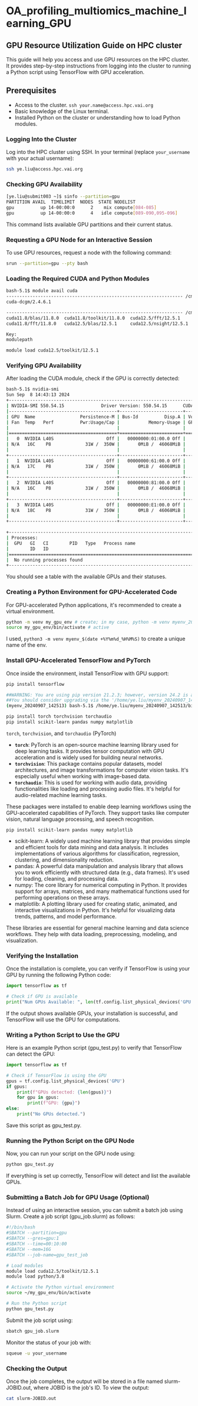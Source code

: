 # OA_profiling_multiomics_machine_learning_GPU

## GPU Resource Utilization Guide on HPC cluster
This guide will help you access and use GPU resources on the HPC cluster. It provides step-by-step instructions from logging into the cluster to running a Python script using TensorFlow with GPU acceleration.

## Prerequisites
- Access to the cluster. `ssh your.name@access.hpc.vai.org`
- Basic knowledge of the Linux terminal.
- Installed Python on the cluster or understanding how to load Python modules.

### Logging Into the Cluster
Log into the HPC cluster using SSH. In your terminal (replace `your_username` with your actual username):
```bash
ssh ye.liu@access.hpc.vai.org
```
### Checking GPU Availability
```bash
[ye.liu@submit003 ~]$ sinfo --partition=gpu
PARTITION AVAIL  TIMELIMIT  NODES  STATE NODELIST
gpu          up 14-00:00:0      2    mix compute[084-085]
gpu          up 14-00:00:0      4   idle compute[089-090,095-096]
```
This command lists available GPU partitions and their current status.
### Requesting a GPU Node for an Interactive Session
To use GPU resources, request a node with the following command:
```bash
srun --partition=gpu --pty bash
```

### Loading the Required CUDA and Python Modules
```bash
bash-5.1$ module avail cuda
------------------------------------------------------------------- /cm/local/modulefiles --------------------------------------------------------------------
cuda-dcgm/2.4.6.1  

------------------------------------------------------------------- /cm/shared/modulefiles -------------------------------------------------------------------
cuda11.8/blas/11.8.0  cuda11.8/toolkit/11.8.0  cuda12.5/fft/12.5.1     cuda12.5/profiler/12.5.1  
cuda11.8/fft/11.8.0   cuda12.5/blas/12.5.1     cuda12.5/nsight/12.5.1  cuda12.5/toolkit/12.5.1   

Key:
modulepath
```
```bash
module load cuda12.5/toolkit/12.5.1
```

### Verifying GPU Availability
After loading the CUDA module, check if the GPU is correctly detected:
```bash
bash-5.1$ nvidia-smi
Sun Sep  8 14:43:13 2024       
+-----------------------------------------------------------------------------------------+
| NVIDIA-SMI 550.54.15              Driver Version: 550.54.15      CUDA Version: 12.4     |
|-----------------------------------------+------------------------+----------------------+
| GPU  Name                 Persistence-M | Bus-Id          Disp.A | Volatile Uncorr. ECC |
| Fan  Temp   Perf          Pwr:Usage/Cap |           Memory-Usage | GPU-Util  Compute M. |
|                                         |                        |               MIG M. |
|=========================================+========================+======================|
|   0  NVIDIA L40S                    Off |   00000000:01:00.0 Off |                    0 |
| N/A   16C    P8             31W /  350W |       0MiB /  46068MiB |      0%      Default |
|                                         |                        |                  N/A |
+-----------------------------------------+------------------------+----------------------+
|   1  NVIDIA L40S                    Off |   00000000:61:00.0 Off |                    0 |
| N/A   17C    P8             31W /  350W |       0MiB /  46068MiB |      0%      Default |
|                                         |                        |                  N/A |
+-----------------------------------------+------------------------+----------------------+
|   2  NVIDIA L40S                    Off |   00000000:81:00.0 Off |                    0 |
| N/A   16C    P8             31W /  350W |       0MiB /  46068MiB |      0%      Default |
|                                         |                        |                  N/A |
+-----------------------------------------+------------------------+----------------------+
|   3  NVIDIA L40S                    Off |   00000000:E1:00.0 Off |                    0 |
| N/A   18C    P8             31W /  350W |       0MiB /  46068MiB |      0%      Default |
|                                         |                        |                  N/A |
+-----------------------------------------+------------------------+----------------------+
                                                                                         
+-----------------------------------------------------------------------------------------+
| Processes:                                                                              |
|  GPU   GI   CI        PID   Type   Process name                              GPU Memory |
|        ID   ID                                                               Usage      |
|=========================================================================================|
|  No running processes found                                                             |
+-----------------------------------------------------------------------------------------+
```
You should see a table with the available GPUs and their statuses.
### Creating a Python Environment for GPU-Accelerated Code
For GPU-accelerated Python applications, it's recommended to create a virtual environment.

```bash
python -m venv my_gpu_env # create; in my case, python -m venv myenv_20240907_142513
source my_gpu_env/bin/activate # active
```
I used, `python3 -m venv myenv_$(date +%Y%m%d_%H%M%S)` to create a unique name of the env.
### Install GPU-Accelerated TensorFlow and PyTorch

Once inside the environment, install TensorFlow with GPU support:
```bash
pip install tensorflow

##WARNING: You are using pip version 21.2.3; however, version 24.2 is available.
##You should consider upgrading via the '/home/ye.liu/myenv_20240907_142513/bin/python3 -m pip install --upgrade pip' ##command.
(myenv_20240907_142513) bash-5.1$ /home/ye.liu/myenv_20240907_142513/bin/python3 -m pip install --upgrade pip
```

```bash
pip install torch torchvision torchaudio
pip install scikit-learn pandas numpy matplotlib
```
`torch`, `torchvision`, and `torchaudio` (PyTorch)
- **`torch`**: PyTorch is an open-source machine learning library used for deep learning tasks. It provides tensor computation with GPU acceleration and is widely used for building neural networks.
- **`torchvision`**: This package contains popular datasets, model architectures, and image transformations for computer vision tasks. It's especially useful when working with image-based data.
- **`torchaudio`**: This is used for working with audio data, providing functionalities like loading and processing audio files. It's helpful for audio-related machine learning tasks.

These packages were installed to enable deep learning workflows using the GPU-accelerated capabilities of PyTorch. They support tasks like computer vision, natural language processing, and speech recognition.

```
pip install scikit-learn pandas numpy matplotlib
```
- scikit-learn: A widely used machine learning library that provides simple and efficient tools for data mining and data analysis. It includes implementations of various algorithms for classification, regression, clustering, and dimensionality reduction.
- pandas: A powerful data manipulation and analysis library that allows you to work efficiently with structured data (e.g., data frames). It's used for loading, cleaning, and processing data.
- numpy: The core library for numerical computing in Python. It provides support for arrays, matrices, and many mathematical functions used for performing operations on these arrays.
- matplotlib: A plotting library used for creating static, animated, and interactive visualizations in Python. It's helpful for visualizing data trends, patterns, and model performance.

These libraries are essential for general machine learning and data science workflows. They help with data loading, preprocessing, modeling, and visualization.

### Verifying the Installation
Once the installation is complete, you can verify if TensorFlow is using your GPU by running the following Python code:
```python
import tensorflow as tf

# Check if GPU is available
print("Num GPUs Available: ", len(tf.config.list_physical_devices('GPU')))
```
If the output shows available GPUs, your installation is successful, and TensorFlow will use the GPU for computations.

### Writing a Python Script to Use the GPU
Here is an example Python script (gpu_test.py) to verify that TensorFlow can detect the GPU:
```python
import tensorflow as tf

# Check if TensorFlow is using the GPU
gpus = tf.config.list_physical_devices('GPU')
if gpus:
    print(f"GPUs detected: {len(gpus)}")
    for gpu in gpus:
        print(f"GPU: {gpu}")
else:
    print("No GPUs detected.")
```
Save this script as gpu_test.py.

### Running the Python Script on the GPU Node
Now, you can run your script on the GPU node using:
```bash
python gpu_test.py
```
If everything is set up correctly, TensorFlow will detect and list the available GPUs.

### Submitting a Batch Job for GPU Usage (Optional)
Instead of using an interactive session, you can submit a batch job using Slurm. Create a job script (gpu_job.slurm) as follows:
```bash
#!/bin/bash
#SBATCH --partition=gpu
#SBATCH --gres=gpu:1
#SBATCH --time=00:10:00
#SBATCH --mem=16G
#SBATCH --job-name=gpu_test_job

# Load modules
module load cuda12.5/toolkit/12.5.1
module load python/3.8

# Activate the Python virtual environment
source ~/my_gpu_env/bin/activate

# Run the Python script
python gpu_test.py
```
Submit the job script using:
```bash
sbatch gpu_job.slurm
```
Monitor the status of your job with:
```bash
squeue -u your_username
```
### Checking the Output
Once the job completes, the output will be stored in a file named slurm-JOBID.out, where JOBID is the job's ID. To view the output:

```bash
cat slurm-JOBID.out
```





